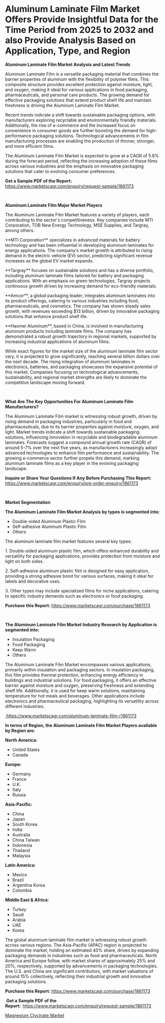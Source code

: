<p><h1>Aluminum Laminate Film Market Offers Provide Insightful Data for the Time Period from 2025 to 2032 and also Provide Analysis Based on Application, Type, and Region</h1></p><p><strong>Aluminum Laminate Film Market Analysis and Latest Trends</strong></p>
<p><p>Aluminum Laminate Film is a versatile packaging material that combines the barrier properties of aluminum with the flexibility of polymer films. This composite structure provides excellent protection against moisture, light, and oxygen, making it ideal for various applications in food packaging, pharmaceuticals, and personal care products. The growing demand for effective packaging solutions that extend product shelf life and maintain freshness is driving the Aluminum Laminate Film Market.</p><p>Recent trends indicate a shift towards sustainable packaging options, with manufacturers exploring recyclable and environmentally friendly materials. Additionally, the rise of e-commerce and the increased focus on convenience in consumer goods are further boosting the demand for high-performance packaging solutions. Technological advancements in film manufacturing processes are enabling the production of thinner, stronger, and more efficient films. </p><p>The Aluminum Laminate Film Market is expected to grow at a CAGR of 5.8% during the forecast period, reflecting the increasing adoption of these films across various industries and the emphasis on innovative packaging solutions that cater to evolving consumer preferences.</p></p>
<p><strong>Get a Sample PDF of the Report:&nbsp;</strong> <a href="https://www.marketscagr.com/enquiry/request-sample/1861173?utm_campaign=3115&utm_medium=2&utm_source=Github&utm_content=ia&utm_term=02042025&utm_id=aluminum-laminate-film">https://www.marketscagr.com/enquiry/request-sample/1861173</a></p>
<p>&nbsp;</p>
<p><strong>Aluminum Laminate Film Major Market Players</strong></p>
<p><p>The Aluminum Laminate Film Market features a variety of players, each contributing to the sector's competitiveness. Key companies include MTI Corporation, TOB New Energy Technology, MSE Supplies, and Targray, among others.</p><p>**MTI Corporation** specializes in advanced materials for battery technology and has been influential in developing aluminum laminates for energy applications. The company's market growth is attributed to rising demand in the electric vehicle (EV) sector, predicting significant revenue increases as the global EV market expands. </p><p>**Targray** focuses on sustainable solutions and has a diverse portfolio, including aluminum laminate films tailored for battery and packaging applications. With an emphasis on green technologies, Targray projects continuous growth driven by increasing demand for eco-friendly materials.</p><p>**Amcor**, a global packaging leader, integrates aluminum laminates into its product offerings, catering to various industries including food, pharmaceuticals, and cosmetics. The company has shown steady sales growth, with revenues exceeding $13 billion, driven by innovative packaging solutions that enhance product shelf life.</p><p>**Haomei Aluminum**, based in China, is involved in manufacturing aluminum products including laminate films. The company has demonstrated a robust growth trajectory in regional markets, supported by increasing industrial applications of aluminum films.</p><p>While exact figures for the market size of the aluminum laminate film sector vary, it is projected to grow significantly, reaching several billion dollars over the next decade. The rising integration of aluminum laminates in electronics, batteries, and packaging showcases the expansive potential of this market. Companies focusing on technological advancements, sustainability, and regional market strengths are likely to dominate the competitive landscape moving forward.</p></p>
<p>&nbsp;</p>
<p><strong>What Are The Key Opportunities For Aluminum Laminate Film Manufacturers?</strong></p>
<p><p>The Aluminum Laminate Film market is witnessing robust growth, driven by rising demand in packaging industries, particularly in food and pharmaceuticals, due to its barrier properties against moisture, oxygen, and light. Market trends indicate a shift towards sustainable packaging solutions, influencing innovation in recyclable and biodegradable aluminum laminates. Forecasts suggest a compound annual growth rate (CAGR) of around 5-7% over the next five years, as manufacturers increasingly adopt advanced technologies to enhance film performance and sustainability. The growing e-commerce sector further propels this demand, marking aluminum laminate films as a key player in the evolving packaging landscape.</p></p>
<p><strong>Inquire or Share Your Questions If Any Before Purchasing This Report:</strong> <a href="https://www.marketscagr.com/enquiry/pre-order-enquiry/1861173?utm_campaign=3115&utm_medium=2&utm_source=Github&utm_content=ia&utm_term=02042025&utm_id=aluminum-laminate-film">https://www.marketscagr.com/enquiry/pre-order-enquiry/1861173</a></p>
<p>&nbsp;</p>
<p><strong>Market Segmentation</strong></p>
<p><strong>The Aluminum Laminate Film Market Analysis by types is segmented into:</strong></p>
<p><ul><li>Double-sided Aluminum Plastic Film</li><li>Self-adhesive Aluminum Plastic Film</li><li>Others</li></ul></p>
<p><p>The aluminum laminate film market features several key types: </p><p>1. Double-sided aluminum plastic film, which offers enhanced durability and versatility for packaging applications, provides protection from moisture and light on both sides. </p><p>2. Self-adhesive aluminum plastic film is designed for easy application, providing a strong adhesive bond for various surfaces, making it ideal for labels and decorative uses. </p><p>3. Other types may include specialized films for niche applications, catering to specific industry demands such as electronics or food packaging.</p></p>
<p><strong>Purchase this Report:&nbsp;</strong><a href="https://www.marketscagr.com/purchase/1861173?utm_campaign=3115&utm_medium=2&utm_source=Github&utm_content=ia&utm_term=02042025&utm_id=aluminum-laminate-film">https://www.marketscagr.com/purchase/1861173</a></p>
<p>&nbsp;</p>
<p><strong>The Aluminum Laminate Film Market Industry Research by Application is segmented into:</strong></p>
<p><ul><li>Insulation Packaging</li><li>Food Packaging</li><li>Keep Warm</li><li>Others</li></ul></p>
<p><p>The Aluminum Laminate Film Market encompasses various applications, primarily within insulation and packaging sectors. In insulation packaging, this film provides thermal protection, enhancing energy efficiency in buildings and industrial solutions. For food packaging, it offers an effective barrier against moisture and oxygen, preserving freshness and extending shelf life. Additionally, it is used for keep warm solutions, maintaining temperature for hot meals and beverages. Other applications include electronics and pharmaceutical packaging, highlighting its versatility across different industries.</p></p>
<p><a href="https://www.marketscagr.com/aluminum-laminate-film-r1861173?utm_campaign=3115&utm_medium=2&utm_source=Github&utm_content=ia&utm_term=02042025&utm_id=aluminum-laminate-film">&nbsp;https://www.marketscagr.com/aluminum-laminate-film-r1861173</a></p>
<p><strong>In terms of Region, the Aluminum Laminate Film Market Players available by Region are:</strong></p>
<p>
    <p> <strong> North America: </strong>
        <ul>
            <li>United States</li>
            <li>Canada</li>
        </ul>
        </p> 
    <p> <strong> Europe: </strong>
        <ul>
            <li>Germany</li>
            <li>France</li>
            <li>U.K.</li>
            <li>Italy</li>
            <li>Russia</li>
        </ul>
        </p> 
    <p> <strong> Asia-Pacific: </strong>
        <ul>
            <li>China</li>
            <li>Japan</li>
            <li>South Korea</li>
            <li>India</li>
            <li>Australia</li>
            <li>China Taiwan</li>
            <li>Indonesia</li>
            <li>Thailand</li>
            <li>Malaysia</li>
        </ul>
        </p> 
    <p> <strong> Latin America: </strong>
        <ul>
            <li>Mexico</li>
            <li>Brazil</li>
            <li>Argentina Korea</li>
            <li>Colombia</li>
        </ul>
        </p> 
    <p> <strong> Middle East & Africa: </strong>
        <ul>
            <li>Turkey</li>
            <li>Saudi</li>
            <li>Arabia</li>
            <li>UAE</li>
            <li>Korea</li>
        </ul>
    </p>
    </p>
<p><p>The global aluminum laminate film market is witnessing robust growth across various regions. The Asia-Pacific (APAC) region is projected to dominate the market, holding an estimated 40% share, driven by expanding packaging demands in industries such as food and pharmaceuticals. North America and Europe follow, with market shares of approximately 25% and 20%, respectively, supported by advancements in packaging technologies. The U.S. and China are significant contributors, with market valuations of around 15% collectively, reflecting their industrial growth and innovative packaging solutions.</p></p>
<p><strong>Purchase this Report: </strong><a href="https://www.marketscagr.com/purchase/1861173?utm_campaign=3115&utm_medium=2&utm_source=Github&utm_content=ia&utm_term=02042025&utm_id=aluminum-laminate-film">https://www.marketscagr.com/purchase/1861173</a></p>
<p>&nbsp;<strong>Get a Sample PDF of the Report:&nbsp;&nbsp;</strong><a href="https://www.marketscagr.com/enquiry/request-sample/1861173?utm_campaign=3115&utm_medium=2&utm_source=Github&utm_content=ia&utm_term=02042025&utm_id=aluminum-laminate-film">https://www.marketscagr.com/enquiry/request-sample/1861173</a></p>
<p><strong></strong></p>
<p><p><a href="https://github.com/momossidram/Market-Research-Report-List-1/blob/main/magnesium-clycinate-market.md?utm_campaign=3115&utm_medium=2&utm_source=Github&utm_content=ia&utm_term=02042025&utm_id=aluminum-laminate-film">Magnesium Clycinate Market</a></p></p>